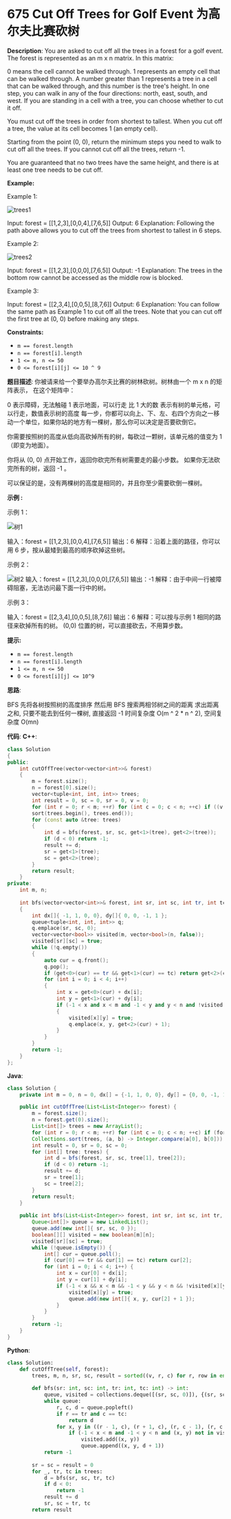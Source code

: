 # 675 Cut Off Trees for Golf Event 为高尔夫比赛砍树

__Description__:
You are asked to cut off all the trees in a forest for a golf event. The forest is represented as an m x n matrix. In this matrix:

0 means the cell cannot be walked through.
1 represents an empty cell that can be walked through.
A number greater than 1 represents a tree in a cell that can be walked through, and this number is the tree's height.
In one step, you can walk in any of the four directions: north, east, south, and west. If you are standing in a cell with a tree, you can choose whether to cut it off.

You must cut off the trees in order from shortest to tallest. When you cut off a tree, the value at its cell becomes 1 (an empty cell).

Starting from the point (0, 0), return the minimum steps you need to walk to cut off all the trees. If you cannot cut off all the trees, return -1.

You are guaranteed that no two trees have the same height, and there is at least one tree needs to be cut off.

__Example:__

Example 1:

![trees1](https://assets.leetcode.com/uploads/2020/11/26/trees1.jpg)

Input: forest = [[1,2,3],[0,0,4],[7,6,5]]
Output: 6
Explanation: Following the path above allows you to cut off the trees from shortest to tallest in 6 steps.

Example 2:

![trees2](https://assets.leetcode.com/uploads/2020/11/26/trees2.jpg)

Input: forest = [[1,2,3],[0,0,0],[7,6,5]]
Output: -1
Explanation: The trees in the bottom row cannot be accessed as the middle row is blocked.

Example 3:

Input: forest = [[2,3,4],[0,0,5],[8,7,6]]
Output: 6
Explanation: You can follow the same path as Example 1 to cut off all the trees.
Note that you can cut off the first tree at (0, 0) before making any steps.

__Constraints:__

- `m == forest.length`
- `n == forest[i].length`
- `1 <= m, n <= 50`
- `0 <= forest[i][j] <= 10 ^ 9`

__题目描述__:
你被请来给一个要举办高尔夫比赛的树林砍树。树林由一个 m x n 的矩阵表示， 在这个矩阵中：

0 表示障碍，无法触碰
1 表示地面，可以行走
比 1 大的数 表示有树的单元格，可以行走，数值表示树的高度
每一步，你都可以向上、下、左、右四个方向之一移动一个单位，如果你站的地方有一棵树，那么你可以决定是否要砍倒它。

你需要按照树的高度从低向高砍掉所有的树，每砍过一颗树，该单元格的值变为 1（即变为地面）。

你将从 (0, 0) 点开始工作，返回你砍完所有树需要走的最小步数。 如果你无法砍完所有的树，返回 -1 。

可以保证的是，没有两棵树的高度是相同的，并且你至少需要砍倒一棵树。

__示例 :__

示例 1：

![树1](https://assets.leetcode.com/uploads/2020/11/26/trees1.jpg)

输入：forest = [[1,2,3],[0,0,4],[7,6,5]]
输出：6
解释：沿着上面的路径，你可以用 6 步，按从最矮到最高的顺序砍掉这些树。

示例 2：

![树2](https://assets.leetcode.com/uploads/2020/11/26/trees2.jpg)
输入：forest = [[1,2,3],[0,0,0],[7,6,5]]
输出：-1
解释：由于中间一行被障碍阻塞，无法访问最下面一行中的树。

示例 3：

输入：forest = [[2,3,4],[0,0,5],[8,7,6]]
输出：6
解释：可以按与示例 1 相同的路径来砍掉所有的树。
(0,0) 位置的树，可以直接砍去，不用算步数。

__提示:__

- `m == forest.length`
- `n == forest[i].length`
- `1 <= m, n <= 50`
- `0 <= forest[i][j] <= 10^9`

__思路__:

BFS
先将各树按照树的高度排序
然后用 BFS 搜索两相邻树之间的距离
求出距离之和, 只要不能去到任何一棵树, 直接返回 -1
时间复杂度 O(m ^ 2 * n ^ 2), 空间复杂度 O(mn)

__代码__:
__C++__:

```C++
class Solution 
{
public:
    int cutOffTree(vector<vector<int>>& forest) 
    {
        m = forest.size();
        n = forest[0].size();
        vector<tuple<int, int, int>> trees;
        int result = 0, sc = 0, sr = 0, v = 0;
        for (int r = 0; r < m; ++r) for (int c = 0; c < n; ++c) if ((v = forest[r][c]) > 1) trees.emplace_back(v, r, c);
        sort(trees.begin(), trees.end());
        for (const auto &tree: trees) 
        {
            int d = bfs(forest, sr, sc, get<1>(tree), get<2>(tree));
            if (d < 0) return -1;
            result += d;
            sr = get<1>(tree); 
            sc = get<2>(tree);
        }
        return result;
    }
private:
    int m, n;
    
    int bfs(vector<vector<int>>& forest, int sr, int sc, int tr, int tc) 
    {
        int dx[]{ -1, 1, 0, 0}, dy[]{ 0, 0, -1, 1 };
        queue<tuple<int, int, int>> q;
        q.emplace(sr, sc, 0);
        vector<vector<bool>> visited(m, vector<bool>(n, false));
        visited[sr][sc] = true;
        while (!q.empty()) 
        {
            auto cur = q.front();
            q.pop();
            if (get<0>(cur) == tr && get<1>(cur) == tc) return get<2>(cur);
            for (int i = 0; i < 4; i++) 
            {
                int x = get<0>(cur) + dx[i];
                int y = get<1>(cur) + dy[i];
                if (-1 < x and x < m and -1 < y and y < n and !visited[x][y] and forest[x][y] > 0) 
                {
                    visited[x][y] = true;
                    q.emplace(x, y, get<2>(cur) + 1);
                }
            }
        }
        return -1;
    }
};
```

__Java__:

```Java
class Solution {
    private int m = 0, n = 0, dx[] = {-1, 1, 0, 0}, dy[] = {0, 0, -1, 1};

    public int cutOffTree(List<List<Integer>> forest) {
        m = forest.size();
        n = forest.get(0).size();
        List<int[]> trees = new ArrayList();
        for (int r = 0; r < m; ++r) for (int c = 0; c < n; ++c) if (forest.get(r).get(c) > 1) trees.add(new int[]{ forest.get(r).get(c), r, c });
        Collections.sort(trees, (a, b) -> Integer.compare(a[0], b[0]));
        int result = 0, sr = 0, sc = 0;
        for (int[] tree: trees) {
            int d = bfs(forest, sr, sc, tree[1], tree[2]);
            if (d < 0) return -1;
            result += d;
            sr = tree[1]; 
            sc = tree[2];
        }
        return result;
    }
    
    public int bfs(List<List<Integer>> forest, int sr, int sc, int tr, int tc) {
        Queue<int[]> queue = new LinkedList();
        queue.add(new int[]{ sr, sc, 0 });
        boolean[][] visited = new boolean[m][n];
        visited[sr][sc] = true;
        while (!queue.isEmpty()) {
            int[] cur = queue.poll();
            if (cur[0] == tr && cur[1] == tc) return cur[2];
            for (int i = 0; i < 4; i++) {
                int x = cur[0] + dx[i];
                int y = cur[1] + dy[i];
                if (-1 < x && x < m && -1 < y && y < n && !visited[x][y] && forest.get(x).get(y) > 0) {
                    visited[x][y] = true;
                    queue.add(new int[]{ x, y, cur[2] + 1 });
                }
            }
        }
        return -1;
    }
}
```

__Python__:

```Python
class Solution:
    def cutOffTree(self, forest):
        trees, m, n, sr, sc, result = sorted((v, r, c) for r, row in enumerate(forest) for c, v in enumerate(row) if v > 1), len(forest), len(forest[0]), 0, 0, 0
        
        def bfs(sr: int, sc: int, tr: int, tc: int) -> int:
            queue, visited = collections.deque([(sr, sc, 0)]), {(sr, sc)}
            while queue:
                r, c, d = queue.popleft()
                if r == tr and c == tc:
                    return d
                for x, y in ((r - 1, c), (r + 1, c), (r, c - 1), (r, c + 1)):
                    if (-1 < x < m and -1 < y < n and (x, y) not in visited and forest[x][y]):
                        visited.add((x, y))
                        queue.append((x, y, d + 1))
            return -1
        
        sr = sc = result = 0
        for _, tr, tc in trees:
            d = bfs(sr, sc, tr, tc)
            if d < 0: 
                return -1
            result += d
            sr, sc = tr, tc
        return result
```
